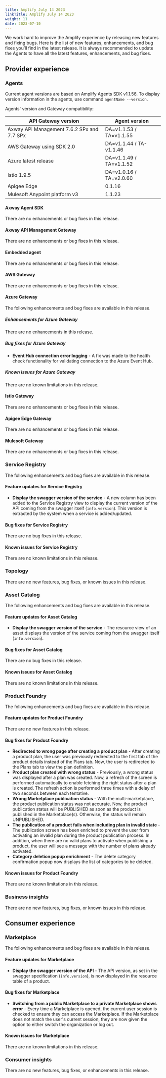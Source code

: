 ```yaml
---
title: Amplify July 14 2023
linkTitle: Amplify July 14 2023
weight: 11
date: 2023-07-10
---
```

We work hard to improve the Amplify experience by releasing new features and fixing bugs. Here is the list of new features, enhancements, and bug fixes you’ll find in the latest release. It is always recommended to update the Agents to have all the latest features, enhancements, and bug fixes.

## Provider experience

### Agents

Current agent versions are based on Amplify Agents SDK v1.1.56. To display version information in the agents, use command `agentName --version`.

Agents' version and Gateway compatibility:

| API Gateway version                        | Agent version           |
|--------------------------------------------|-------------------------|
| Axway API Management 7.6.2 SPx and 7.7 SPx | DA=v1.1.53 / TA=v1.1.55 |
| AWS Gateway using SDK 2.0                  | DA=v1.1.44 / TA-v1.1.46 |
| Azure latest release                       | DA=v1.1.49 / TA=v1.1.52 |
| Istio 1.9.5                                | DA=v1.0.16 / TA=v2.0.60 |
| Apigee Edge                                | 0.1.16                  |
| Mulesoft Anypoint platform v3              | 1.1.23                  |

#### Axway Agent SDK

There are no enhancements or bug fixes in this release.

#### Axway API Management Gateway

There are no enhancements or bug fixes in this release.

#### Embedded agent

There are no enhancements or bug fixes in this release.

#### AWS Gateway

There are no enhancements or bug fixes in this release.

#### Azure Gateway

The following enhancements and bug fixes are available in this release.

##### Enhancements for Azure Gateway

There are no enhancements in this release.

##### Bug fixes for Azure Gateway

* **Event Hub connection error logging** - A fix was made to the health check functionality for validating connection to the Azure Event Hub.

##### Known issues for Azure Gateway

There are no known limitations in this release.

#### Istio Gateway

There are no enhancements or bug fixes in this release.

#### Apigee Edge Gateway

There are no enhancements or bug fixes in this release.

#### Mulesoft Gateway

There are no enhancements or bug fixes in this release.

### Service Registry

The following enhancements and bug fixes are available in this release.

#### Feature updates for Service Registry

* **Display the swagger version of the service** - A new column has been added to the Service Registry view to display the current version of the API coming from the swagger itself (`info.version`). This version is extracted by the system when a service is added/updated.

#### Bug fixes for Service Registry

There are no bug fixes in this release.

#### Known issues for Service Registry

There are no known limitations in this release.

### Topology

There are no new features, bug fixes, or known issues in this release.

### Asset Catalog

The following enhancements and bug fixes are available in this release.

#### Feature updates for Asset Catalog

* **Display the swagger version of the service** - The resource view of an asset displays the version of the service coming from the swagger itself (`info.version`).

#### Bug fixes for Asset Catalog

There are no bug fixes in this release.

#### Known issues for Asset Catalog

There are no known limitations in this release.

### Product Foundry

The following enhancements and bug fixes are available in this release.

#### Feature updates for Product Foundry

There are no new features in this release.

#### Bug fixes for Product Foundry

* **Redirected to wrong page after creating a product plan** - After creating a product plan, the user was previously redirected to the first tab of the product details instead of the Plans tab. Now, the user is redirected to the Plans tab to view the plan definition.
* **Product plan created with wrong status** - Previously, a wrong status was displayed after a plan was created. Now, a refresh of the screen is performed automatically to enable fetching the right status after a plan is created. The refresh action is performed three times with a delay of two seconds between each tentative.
* **Wrong Marketplace publication status** - With the multi-marketplace, the product publication status was not accurate. Now, the product publication status will be PUBLISHED as soon as the product is published in the Marketplace(s). Otherwise, the status will remain UNPUBLISHED.
* **The publication of a product fails when including plan in invalid state** - The publication screen has been enriched to prevent the user from activating an invalid plan during the product publication process. In addition, when there are no valid plans to activate when publishing a product, the user will see a message with the number of plans already activated.
* **Category deletion popup enrichment** - The delete category confirmation popup now displays the list of categories to be deleted.

#### Known issues for Product Foundry

There are no known limitations in this release.

### Business insights

There are no new features, bug fixes, or known issues in this release.

## Consumer experience

### Marketplace

The following enhancements and bug fixes are available in this release.

#### Feature updates for Marketplace

* **Display the swagger version of the API** - The API version, as set in the swagger specification (`info.version`), is now displayed in the resource table of a product.

#### Bug fixes for Marketplace

* **Switching from a public Marketplace to a private Marketplace shows error** - Every time a Marketplace is opened, the current user session is checked to ensure they can access the Marketplace. If the Marketplace does not match the user's current session, they are now given the option to either switch the organization or log out.

#### Known issues for Marketplace

There are no known limitations in this release.

### Consumer insights

There are no new features, bug fixes, or enhancements in this release.
